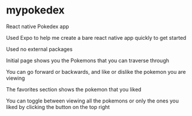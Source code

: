 # mypokedex
React native Pokedex app

Used Expo to help me create a bare react native app quickly to get started

Used no external packages

Initial page shows you the Pokemons that you can traverse through

You can go forward or backwards, and like or dislike the pokemon you are viewing

The favorites section shows the pokemon that you liked

You can toggle between viewing all the pokemons or only the ones you liked by clicking the button on the top right
